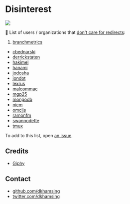 # Disinterest

![](http://i.giphy.com/14vOBUFN7Y1PHO.gif)

:no_good: List of users / organizations that [don't care for redirects](https://github.com/issues?utf8=✓&q=is%3Aunmerged+author%3AReadmeCritic+is%3Aclosed):

1. [branchmetrics](https://github.com/BranchMetrics/iOS-Deferred-Deep-Linking-SDK/pull/235)
- [cbednarski](https://github.com/mitchellh/packer/pull/3034)
- [derrickstaten](https://github.com/BranchMetrics/iOS-Deferred-Deep-Linking-SDK/pull/235)
- [hakimel](https://github.com/hakimel/reveal.js/pull/1420)
- [hanami](https://github.com/hanami/hanami/pull/470)
- [jodosha](https://github.com/hanami/hanami/pull/470)
- [jondot](https://github.com/jondot/awesome-react-native/pull/61)
- [lexrus](https://github.com/lexrus/VPNOn/pull/67)
- [malcommac](https://github.com/malcommac/SwiftDate/pull/72)
- [mgp25](https://github.com/mgp25/Chat-API-NET/pull/114)
- [mongodb](https://github.com/mongodb/mongo/pull/1047)
- [nicm](https://github.com/tmux/tmux/pull/190)
- [omcljs](https://github.com/omcljs/om/pull/480)
- [ramonfm](https://github.com/mongodb/mongo/pull/1047)
- [swannodette](https://github.com/omcljs/om/pull/480)
- [tmux](https://github.com/tmux/tmux/pull/190)

To add to this list, open [an issue](https://github.com/ReadmeCritic/Disinterest/issues).

## Credits

- [Giphy](http://gph.is/1vZXKtp)

## Contact

- [github.com/dkhamsing](https://github.com/dkhamsing)
- [twitter.com/dkhamsing](https://twitter.com/dkhamsing)
